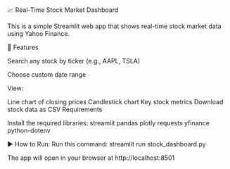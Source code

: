 📈 Real-Time Stock Market Dashboard

This is a simple Streamlit web app that shows real-time stock market data using Yahoo Finance.

🔧 Features

Search any stock by ticker (e.g., AAPL, TSLA)

Choose custom date range

View:

Line chart of closing prices
Candlestick chart
Key stock metrics
Download stock data as CSV
Requirements

Install the required libraries: streamlit pandas plotly requests yfinance python-dotenv

▶️ How to Run: Run this command: streamlit run stock_dashboard.py

The app will open in your browser at http://localhost:8501